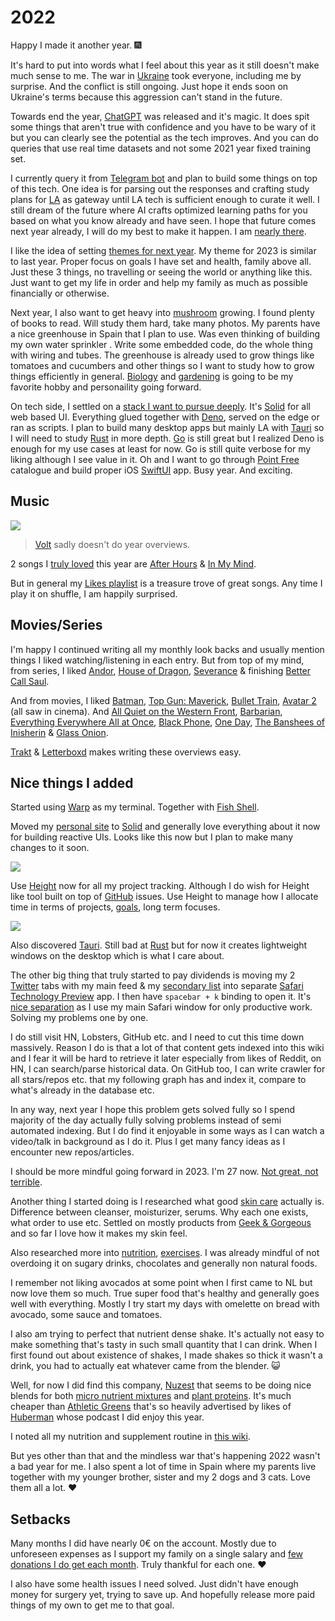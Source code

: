 # 2022

Happy I made it another year. 🎆

It's hard to put into words what I feel about this year as it still doesn't make much sense to me. The war in [Ukraine](../../travel/visited/ukraine.md) took everyone, including me by surprise. And the conflict is still ongoing. Just hope it ends soon on Ukraine's terms because this aggression can't stand in the future.

Towards end the year, [ChatGPT](../../machine-learning/chatgpt.md) was released and it's magic. It does spit some things that aren't true with confidence and you have to be wary of it but you can clearly see the potential as the tech improves. And you can do queries that use real time datasets and not some 2021 year fixed training set.

I currently query it from [Telegram bot](https://github.com/m1guelpf/chatgpt-telegram) and plan to build some things on top of this tech. One idea is for parsing out the responses and crafting study plans for [LA](../../ideas/learn-anything.md) as gateway until LA tech is sufficient enough to curate it well. I still dream of the future where AI crafts optimized learning paths for you based on what you know already and have seen. I hope that future comes next year already, I will do my best to make it happen. I am [nearly there](https://twitter.com/nikitavoloboev/status/1607836491132141568).

I like the idea of setting [themes for next year](https://www.relay.fm/cortex/136). My theme for 2023 is similar to last year. Proper focus on goals I have set and health, family above all. Just these 3 things, no travelling or seeing the world or anything like this. Just want to get my life in order and help my family as much as possible financially or otherwise.

Next year, I also want to get heavy into [mushroom](../../other/mushrooms.md) growing. I found plenty of books to read. Will study them hard, take many photos. My parents have a nice greenhouse in Spain that I plan to use. Was even thinking of building my own water sprinkler . Write some embedded code, do the whole thing with wiring and tubes. The greenhouse is already used to grow things like tomatoes and cucumbers and other things so I want to study how to grow things efficiently in general. [Biology](../../biology/index.md) and [gardening](../../other/gardening.md) is going to be my favorite hobby and personaility going forward.

On tech side, I settled on a [stack I want to pursue deeply](https://twitter.com/nikitavoloboev/status/1606262383315492864). It's [Solid](../../programming-languages/javascript/js-libraries/solid.md) for all web based UI. Everything glued together with [Deno](../../web/deno.md), served on the edge or ran as scripts. I plan to build many desktop apps but mainly LA with [Tauri](../../programming-languages/rust/rust-libraries/tauri.md) so I will need to study [Rust](../../programming-languages/rust/index.md) in more depth. [Go](../../programming-languages/go/index.md) is still great but I realized Deno is enough for my use cases at least for now. Go is still quite verbose for my liking although I see value in it. Oh and I want to go through [Point Free](https://www.pointfree.co/) catalogue and build proper iOS [SwiftUI](../../programming-languages/swift/swift-libraries/swiftui.md) app. Busy year. And exciting.

## Music

![](https://i.imgur.com/kyB4MDW.png)

> [Volt](https://volt.fm/nikitavoloboev) sadly doesn't do year overviews.

2 songs I [truly loved](https://open.spotify.com/playlist/0phxrDBmTURKDkRNmbpEgO) this year are [After Hours](https://open.spotify.com/track/1sLwXo8jB7Bs2bYy6PZI2G) & [In My Mind](https://open.spotify.com/track/6HEJavNON4wd0cy1Hp6KV2).

But in general my [Likes playlist](https://open.spotify.com/playlist/0ERn0U4qZIKC8Dy7RrMMsn) is a treasure trove of great songs. Any time I play it on shuffle, I am happily surprised.

## Movies/Series

I'm happy I continued writing all my monthly look backs and usually mention things I liked watching/listening in each entry. But from top of my mind, from series, I liked [Andor](https://trakt.tv/shows/star-wars-andor), [House of Dragon](https://trakt.tv/shows/house-of-the-dragon), [Severance](https://trakt.tv/shows/severance) & finishing [Better Call Saul](https://trakt.tv/shows/better-call-saul).

And from movies, I liked [Batman](https://letterboxd.com/film/the-batman/), [Top Gun: Maverick](https://letterboxd.com/film/top-gun-maverick/), [Bullet Train](https://letterboxd.com/film/bullet-train/), [Avatar 2](https://letterboxd.com/film/avatar-the-way-of-water/) (all saw in cinema). And [All Quiet on the Western Front](https://letterboxd.com/film/all-quiet-on-the-western-front-2022/), [Barbarian](https://letterboxd.com/film/barbarian-2022/), [Everything Everywhere All at Once](https://letterboxd.com/film/everything-everywhere-all-at-once/), [Black Phone](https://letterboxd.com/film/the-black-phone/), [One Day](https://letterboxd.com/film/one-day-2011/), [The Banshees of Inisherin](https://letterboxd.com/film/the-banshees-of-inisherin/) & [Glass Onion](https://letterboxd.com/film/glass-onion-a-knives-out-mystery/).

[Trakt](https://trakt.tv/users/nikitavoloboev/) & [Letterboxd](https://letterboxd.com/nikitavoloboev/) makes writing these overviews easy.

## Nice things I added

Started using [Warp](https://www.warp.dev/) as my terminal. Together with [Fish Shell](../../unix/shell/fish.md).

Moved my [personal site](https://github.com/nikitavoloboev/nikitavoloboev) to [Solid](../../programming-languages/javascript/js-libraries/solid.md) and generally love everything about it now for building reactive UIs. Looks like this now but I plan to make many changes to it soon.

![](https://i.imgur.com/PGXQHMw.png)

Use [Height](https://height.app/) now for all my project tracking. Although I do wish for Height like tool built on top of [GitHub](../../open-source/github/index.md) issues. Use Height to manage how I allocate time in terms of projects, [goals](../../focusing/goals.md), long term focuses.

![](https://i.imgur.com/6GawNgw.png)

Also discovered [Tauri](../../programming-languages/rust/rust-libraries/tauri.md). Still bad at [Rust](../../programming-languages/rust/index.md) but for now it creates lightweight windows on the desktop which is what I care about.

The other big thing that truly started to pay dividends is moving my 2 [Twitter](../../tools/twitter.md) tabs with my main feed & my [secondary list](https://twitter.com/i/lists/1351120526220152839) into separate [Safari Technology Preview](https://developer.apple.com/safari/technology-preview/) app. I then have `spacebar + k` binding to open it. It's [nice separation](https://twitter.com/nikitavoloboev/status/1601959862648582145) as I use my main Safari window for only productive work. Solving my problems one by one.

I do still visit HN, Lobsters, GitHub etc. and I need to cut this time down massively. Reason I do is that a lot of that content gets indexed into this wiki and I fear it will be hard to retrieve it later especially from likes of Reddit, on HN, I can search/parse historical data. On GitHub too, I can write crawler for all stars/repos etc. that my following graph has and index it, compare to what's already in the database etc.

In any way, next year I hope this problem gets solved fully so I spend majority of the day actually fully solving problems instead of semi automated indexing. But I do find it enjoyable in some ways as I can watch a video/talk in background as I do it. Plus I get many fancy ideas as I encounter new repos/articles.

I should be more mindful going forward in 2023. I'm 27 now. [Not great, not terrible](https://www.youtube.com/watch?v=eXUJ22fD4Cw).

Another thing I started doing is I researched what good [skin care](../../health/skin-care.md) actually is. Difference between cleanser, moisturizer, serums. Why each one exists, what order to use etc. Settled on mostly products from [Geek & Gorgeous](https://geekandgorgeous.com/) and so far I love how it makes my skin feel.

Also researched more into [nutrition](../../health/nutrition/index.md), [exercises](../../fitness/exercises.md). I was already mindful of not overdoing it on sugary drinks, chocolates and generally non natural foods.

I remember not liking avocados at some point when I first came to NL but now love them so much. True super food that's healthy and generally goes well with everything. Mostly I try start my days with omelette on bread with avocado, some sauce and tomatoes.

I also am trying to perfect that nutrient dense shake. It's actually not easy to make something that's tasty in such small quantity that I can drink. When I first found out about existence of shakes, I made shakes so thick it wasn't a drink, you had to actually eat whatever came from the blender. 😺

Well, for now I did find this company, [Nuzest](https://www.nuzest.co.uk/) that seems to be doing nice blends for both [micro nutrient mixtures](https://www.nuzest.co.uk/products/good-green-vitality) and [plant proteins](https://www.nuzest.co.uk/products/clean-lean-protein). It's much cheaper than [Athletic Greens](https://athleticgreens.com/en) that's so heavily advertised by likes of [Huberman](https://hubermanlab.com) whose podcast I did enjoy this year.

I noted all my nutrition and supplement routine in [this wiki](../../health/nutrition/supplements.md).

But yes other than that and the mindless war that's happening 2022 wasn't a bad year for me. I also spent a lot of time in Spain where my parents live together with my younger brother, sister and my 2 dogs and 3 cats. Love them all a lot. ♥️

## Setbacks

Many months I did have nearly 0€ on the account. Mostly due to unforeseen expenses as I support my family on a single salary and [few donations I do get each month](https://github.com/sponsors/nikitavoloboev). Truly thankful for each one. ♥️

I also have some health issues I need solved. Just didn't have enough money for surgery yet, trying to save up. And hopefully release more paid things of my own to get me to that goal.
